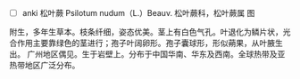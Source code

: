 * [ ] anki
松叶蕨
Psilotum nudum（L.）Beauv.
松叶蕨科，松叶蕨属
图

附生，多年生草本。枝条纤细，姿态优美。茎上有白色气孔。叶退化为鳞片状，光合作用主要靠绿色的茎进行；孢子叶阔卵形。孢子囊球形，形似蒴果，从叶腋生出。
广州地区偶见。生于岩壁上。分布于中国华南、华东及西南。全球热带及亚热带地区广泛分布。
